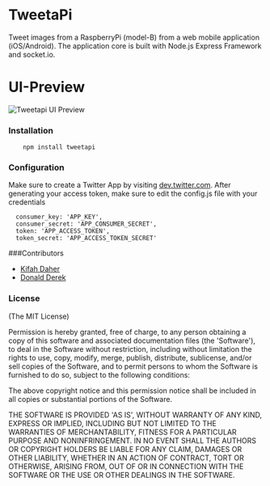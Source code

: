 # TweetaPi

Tweet images from a RaspberryPi (model-B) from a web mobile application (iOS/Android). The application core is built with Node.js Express Framework and socket.io. 

# UI-Preview
![Tweetapi UI Preview](https://github.com/DonaldDerek/TweetaPi/blob/master/public/images/preview.png "Tweetapi UI Preview")

### Installation
```
	npm install tweetapi
```

### Configuration
Make sure to create a Twitter App by visiting [dev.twitter.com](https://dev.twitter.com/).
After generating your access token, make sure to edit the config.js file with your credentials
```
  consumer_key: 'APP_KEY',
  consumer_secret: 'APP_CONSUMER_SECRET',
  token: 'APP_ACCESS_TOKEN',
  token_secret: 'APP_ACCESS_TOKEN_SECRET'
```

###Contributors
+ [Kifah Daher](https://github.com/KifahDaher)
+ [Donald Derek](https://github.com/DonaldDerek)

### License
(The MIT License)

Permission is hereby granted, free of charge, to any person obtaining a copy of this software and associated documentation files (the 'Software'), to deal in the Software without restriction, including without limitation the rights to use, copy, modify, merge, publish, distribute, sublicense, and/or sell copies of the Software, and to permit persons to whom the Software is furnished to do so, subject to the following conditions:

The above copyright notice and this permission notice shall be included in all copies or substantial portions of the Software.

THE SOFTWARE IS PROVIDED 'AS IS', WITHOUT WARRANTY OF ANY KIND, EXPRESS OR IMPLIED, INCLUDING BUT NOT LIMITED TO THE WARRANTIES OF MERCHANTABILITY, FITNESS FOR A PARTICULAR PURPOSE AND NONINFRINGEMENT. IN NO EVENT SHALL THE AUTHORS OR COPYRIGHT HOLDERS BE LIABLE FOR ANY CLAIM, DAMAGES OR OTHER LIABILITY, WHETHER IN AN ACTION OF CONTRACT, TORT OR OTHERWISE, ARISING FROM, OUT OF OR IN CONNECTION WITH THE SOFTWARE OR THE USE OR OTHER DEALINGS IN THE SOFTWARE.
